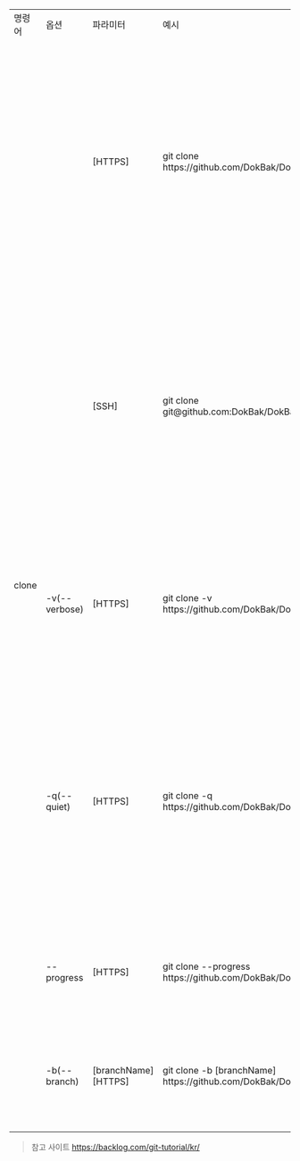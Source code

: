 <table>
    <tr >
        <td>명령어</td>
        <td>옵션</td>
        <td>파라미터</td>
        <td>예시</td>
        <td>설명</td>
    </tr>
    <tr>
        <td rowspan="6">clone</td>
        <td></td>
        <td> [HTTPS] </td>
        <td> git clone https://github.com/DokBak/DokBak_Git_Practice.git </td>
        <td> 깃 리포짓토리 이름의 프로젝트가 복사 생성 </td>
    </tr>
    <tr>
        <td></td>
        <td> [SSH] </td>
        <td> git clone git@github.com:DokBak/DokBak_Git_Practice.git </td>
        <td> 깃 리포짓토리 이름의 프로젝트가 복사 생성 </td>
    </tr>
    <tr>
        <td> -v(--verbose) </td>
        <td> [HTTPS] </td>
        <td> git clone -v https://github.com/DokBak/DokBak_Git_Practice.git </td>
        <td> 깃 프로젝트 용량등을 출력 </td>
    </tr>
    <tr>
        <td> -q(--quiet) </td>
        <td> [HTTPS] </td>
        <td> git clone -q https://github.com/DokBak/DokBak_Git_Practice.git </td>
        <td> 깃 프로젝트 복사 처리 결과를 출력하지 않음 </td>
    </tr>
    <tr>
        <td> --progress </td>
        <td> [HTTPS] </td>
        <td> git clone --progress https://github.com/DokBak/DokBak_Git_Practice.git </td>
        <td> 진행 상황을 출력 </td>
    </tr>
    <tr>
        <td> -b(--branch) </td>
        <td> [branchName] [HTTPS] </td>
        <td> git clone -b [branchName] https://github.com/DokBak/DokBak_Git_Practice.git </td>
        <td> 특정 브런치를 복사 </td>
    </tr>
</table>

> 참고 사이트
> https://backlog.com/git-tutorial/kr/